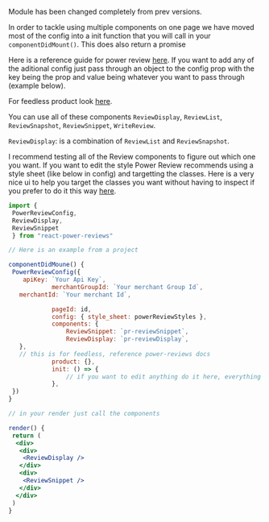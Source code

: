 Module has been changed completely from prev versions.

In order to tackle using multiple components on one page we have moved most of the config into a init function that you will call in your `componentDidMount()`. This does also return a promise

Here is a reference guide for power review [here](http://help.powerreviews.com/Content/Platform/JavaScript%20Reference%20Guide.htm). If you want to add any of the aditional config just pass through an object to the config prop with the key being the prop and value being whatever you want to pass through (example below).

For feedless product look [here](http://help.powerreviews.com/Content/Product%20Catalog/Feedless.htm).

You can use all of these components `ReviewDisplay`, `ReviewList`, `ReviewSnapshot`, `ReviewSnippet`, `WriteReview`.

`ReviewDisplay`: is a combination of `ReviewList` and `ReviewSnapshot`.

I recommend testing all of the Review components to figure out which one you want. If you want to edit the style Power Review recommends using a style sheet (like below in config) and targetting the classes. Here is a very nice ui to help you target the classes you want without having to inspect if you prefer to do it this way [here](http://ui.powerreviews.com/navigator/snapshot.html).

```jsx
import {
 PowerReviewConfig,
 ReviewDisplay,
 ReviewSnippet
 } from "react-power-reviews"

// Here is an example from a project

componentDidMoune() {
 PowerReviewConfig({
  	apiKey: `Your Api Key`,
			merchantGroupId: `Your merchant Group Id`,
   merchantId: `Your merchant Id`,

			pageId: id,
			config: { style_sheet: powerReviewStyles },
			components: {
				ReviewSnippet: `pr-reviewSnippet`,
				ReviewDisplay: `pr-reviewDisplay`,
   },
   // this is for feedless, reference power-reviews docs
			product: {},
			init: () => {
				// if you want to edit anything do it here, everything will be loaded before this function is called
			},
 })
}

// in your render just call the components

render() {
 return (
  <div>
   <div>
    <ReviewDisplay />
   </div>
   <div>
    <ReviewSnippet />
   </div>
  </div>
 )
}
```
